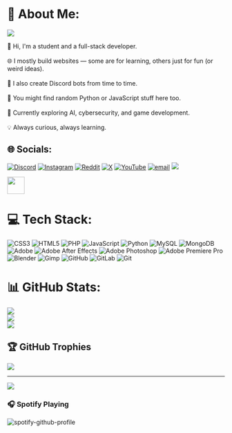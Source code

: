 # 💫 About Me:

<img src="https://readme-typing-svg.demolab.com?font=Fira+Code&weight=500&size=40&duration=4000&pause=500&color=00FFAA&center=true&vCenter=true&multiline=true&repeat=true&width=1200&height=100&lines=Hi+there!;I'm+Simon%2C+a+full-stack+dev+%E2%98%AD%E2%9C%A9" />

👋 Hi, I'm a student and a full-stack developer.  
<br>🌐 I mostly build websites — some are for learning, others just for fun (or weird ideas).  
<br>🤖 I also create Discord bots from time to time.  
<br>🧪 You might find random Python or JavaScript stuff here too.  
<br>🎯 Currently exploring AI, cybersecurity, and game development.  
<br>💡 Always curious, always learning.
<br>


## 🌐 Socials:
[![Discord](https://img.shields.io/badge/Discord-%237289DA.svg?logo=discord&logoColor=white)](https://discord.gg/https://discord.gg/whrhwYqmcp) [![Instagram](https://img.shields.io/badge/Instagram-%23E4405F.svg?logo=Instagram&logoColor=white)](https://instagram.com/semon009) [![Reddit](https://img.shields.io/badge/Reddit-%23FF4500.svg?logo=Reddit&logoColor=white)](https://reddit.com/user/Semon009) [![X](https://img.shields.io/badge/X-black.svg?logo=X&logoColor=white)](https://x.com/Semon_009) [![YouTube](https://img.shields.io/badge/YouTube-%23FF0000.svg?logo=YouTube&logoColor=white)](https://youtube.com/@semon009) [![email](https://img.shields.io/badge/Email-D14836?logo=gmail&logoColor=white)](mailto:Semongando009@gmail.com) 
[![](https://img.shields.io/badge/osu!-ff66ab)](https://osu.ppy.sh/users/35140465)

<img src="https://raw.githubusercontent.com/innng/innng/master/assets/kyubey.gif" height="40" />

# 💻 Tech Stack:
![CSS3](https://img.shields.io/badge/css3-%231572B6.svg?style=for-the-badge&logo=css3&logoColor=white) ![HTML5](https://img.shields.io/badge/html5-%23E34F26.svg?style=for-the-badge&logo=html5&logoColor=white) ![PHP](https://img.shields.io/badge/php-%23777BB4.svg?style=for-the-badge&logo=php&logoColor=white) ![JavaScript](https://img.shields.io/badge/javascript-%23323330.svg?style=for-the-badge&logo=javascript&logoColor=%23F7DF1E) ![Python](https://img.shields.io/badge/python-3670A0?style=for-the-badge&logo=python&logoColor=ffdd54) ![MySQL](https://img.shields.io/badge/mysql-4479A1.svg?style=for-the-badge&logo=mysql&logoColor=white) ![MongoDB](https://img.shields.io/badge/MongoDB-%234ea94b.svg?style=for-the-badge&logo=mongodb&logoColor=white) ![Adobe](https://img.shields.io/badge/adobe-%23FF0000.svg?style=for-the-badge&logo=adobe&logoColor=white) ![Adobe After Effects](https://img.shields.io/badge/Adobe%20After%20Effects-9999FF.svg?style=for-the-badge&logo=Adobe%20After%20Effects&logoColor=white) ![Adobe Photoshop](https://img.shields.io/badge/adobe%20photoshop-%2331A8FF.svg?style=for-the-badge&logo=adobe%20photoshop&logoColor=white) ![Adobe Premiere Pro](https://img.shields.io/badge/Adobe%20Premiere%20Pro-9999FF.svg?style=for-the-badge&logo=Adobe%20Premiere%20Pro&logoColor=white) ![Blender](https://img.shields.io/badge/blender-%23F5792A.svg?style=for-the-badge&logo=blender&logoColor=white) ![Gimp](https://img.shields.io/badge/Gimp-657D8B?style=for-the-badge&logo=gimp&logoColor=FFFFFF) ![GitHub](https://img.shields.io/badge/github-%23121011.svg?style=for-the-badge&logo=github&logoColor=white) ![GitLab](https://img.shields.io/badge/gitlab-%23181717.svg?style=for-the-badge&logo=gitlab&logoColor=white) ![Git](https://img.shields.io/badge/git-%23F05033.svg?style=for-the-badge&logo=git&logoColor=white)
# 📊 GitHub Stats:
![](https://github-readme-stats.vercel.app/api?username=semon009&theme=dark&hide_border=false&include_all_commits=false&count_private=false)<br/>
![](https://nirzak-streak-stats.vercel.app/?user=semon009&theme=dark&hide_border=false)<br/>
![](https://github-readme-stats.vercel.app/api/top-langs/?username=semon009&theme=dark&hide_border=false&include_all_commits=false&count_private=false&layout=compact)

## 🏆 GitHub Trophies
![](https://github-profile-trophy.vercel.app/?username=semon009&theme=gruvbox&no-frame=false&no-bg=false&margin-w=4)

---
[![](https://visitcount.itsvg.in/api?id=semon009&icon=0&color=0)](https://visitcount.itsvg.in)

<!-- Proudly created with GPRM ( https://gprm.itsvg.in ) -->

### 🎧 Spotify Playing

![spotify-github-profile](/img/default.svg)
<!-- [![spotify-github-profile](https://spotify-github-profile.vercel.app/api/view?uid=g9mmploi6sdrg6sk0xosqex2u&cover_image=true&theme=default)](https://github.com/kittinan/spotify-github-profile) -->
